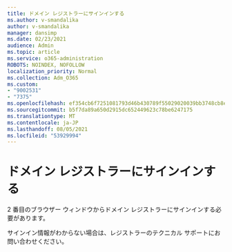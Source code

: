 ```yaml
---
title: ドメイン レジストラーにサインインする
ms.author: v-smandalika
author: v-smandalika
manager: dansimp
ms.date: 02/23/2021
audience: Admin
ms.topic: article
ms.service: o365-administration
ROBOTS: NOINDEX, NOFOLLOW
localization_priority: Normal
ms.collection: Adm_O365
ms.custom:
- "9002531"
- "7375"
ms.openlocfilehash: ef354cb6f7251081793d46b430789f55029020039bb3748cb8ece3b951e787a2
ms.sourcegitcommit: b5f7da89a650d2915dc652449623c78be6247175
ms.translationtype: MT
ms.contentlocale: ja-JP
ms.lasthandoff: 08/05/2021
ms.locfileid: "53929994"
---
```

# <a name="sign-in-to-your-domain-registrar"></a>ドメイン レジストラーにサインインする

2 番目のブラウザー ウィンドウからドメイン レジストラーにサインインする必要があります。

サインイン情報がわからない場合は、レジストラーのテクニカル サポートにお問い合わせください。